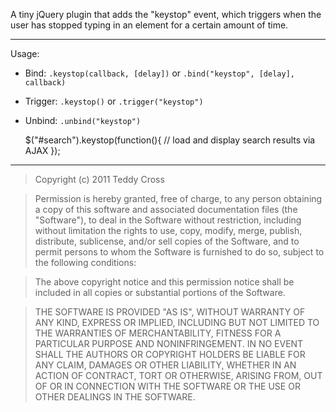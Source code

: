A tiny jQuery plugin that adds the "keystop" event, which triggers when the user has stopped typing in an element for a certain amount of time.

----

Usage:

 - Bind: `.keystop(callback, [delay])` or `.bind("keystop", [delay], callback)`
 - Trigger: `.keystop()` or `.trigger("keystop")`
 - Unbind: `.unbind("keystop")`

	$("#search").keystop(function(){
		// load and display search results via AJAX
	});

---

>Copyright (c) 2011 Teddy Cross

>Permission is hereby granted, free of charge, to any person obtaining a copy of this software and associated documentation files (the "Software"), to deal in the Software without restriction, including without limitation the rights to use, copy, modify, merge, publish, distribute, sublicense, and/or sell copies of the Software, and to permit persons to whom the Software is furnished to do so, subject to the following conditions:

>The above copyright notice and this permission notice shall be included in all copies or substantial portions of the Software.

>THE SOFTWARE IS PROVIDED "AS IS", WITHOUT WARRANTY OF ANY KIND, EXPRESS OR IMPLIED, INCLUDING BUT NOT LIMITED TO THE WARRANTIES OF MERCHANTABILITY, FITNESS FOR A PARTICULAR PURPOSE AND NONINFRINGEMENT. IN NO EVENT SHALL THE AUTHORS OR COPYRIGHT HOLDERS BE LIABLE FOR ANY CLAIM, DAMAGES OR OTHER LIABILITY, WHETHER IN AN ACTION OF CONTRACT, TORT OR OTHERWISE, ARISING FROM, OUT OF OR IN CONNECTION WITH THE SOFTWARE OR THE USE OR OTHER DEALINGS IN THE SOFTWARE.